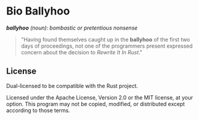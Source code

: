 # Bio Ballyhoo

***ballyhoo** (noun):  bombastic or pretentious nonsense*

> "Having found themselves caught up in the **ballyhoo** of the first two days of proceedings, not one of the programmers present expressed concern about the decision to *Rewrite It In Rust*."
> 
## License

Dual-licensed to be compatible with the Rust project.

Licensed under the Apache License, Version 2.0 or the MIT license, at your option. This program may not be copied, modified, or distributed except according to those terms.
